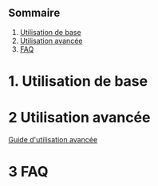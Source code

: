 ## Sommaire

1. [Utilisation de base](#utilisation-de-base)
2. [Utilisation avancée](#utilisation-avancee)
3. [FAQ](#faq)

# 1. Utilisation de base
# 2 Utilisation avancée
<span id="utilisation-avancee"></span>[Guide d'utilisation avancée](https://docs.rocket.chat/docs/administrators-guide)



# 3 FAQ
<span id="faq"></span>
